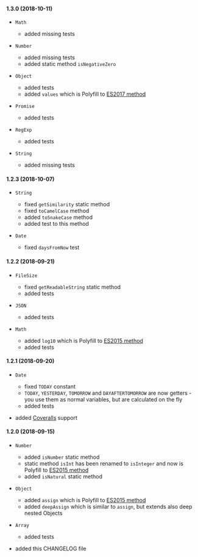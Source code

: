 #### 1.3.0 (2018-10-11)

* `Math`

  * added missing tests

* `Number`

  * added missing tests
  * added static method `isNegativeZero`

* `Object`

  * added tests
  * added `values` which is Polyfill to
    [ES2017 method](https://www.ecma-international.org/ecma-262/8.0/#sec-object.values)

* `Promise`

  * added tests

* `RegExp`

  * added tests

* `String`

  * added missing tests


#### 1.2.3 (2018-10-07)

* `String`

  * fixed `getSimilarity` static method
  * fixed `toCamelCase` method
  * added `toSnakeCase` method
  * added test to this method

* `Date`

  * fixed `daysFromNow` test


#### 1.2.2 (2018-09-21)

* `FileSize`

  * fixed `getReadableString` static method
  * added tests

* `JSON`

  * added tests

* `Math`

  * added `log10` which is Polyfill to
    [ES2015 method](https://www.ecma-international.org/ecma-262/6.0/#sec-math.log10)
  * added tests


#### 1.2.1 (2018-09-20)

* `Date`

  * fixed `TODAY` constant
  * `TODAY`, `YESTERDAY`, `TOMORROW` and `DAYAFTERTOMORROW` are now getters - you use them as normal variables, but
    are calculated on the fly
  * added tests

* added [Coveralls](https://coveralls.io/github/bitbar/finka-js?branch=master) support


#### 1.2.0 (2018-09-15)

* `Number`

  * added `isNumber` static method
  * static method `isInt` has been renamed to `isInteger` and now is Polyfill to
    [ES2015 method](https://www.ecma-international.org/ecma-262/6.0/#sec-isinteger)
  * added `isNatural` static method

* `Object`

  * added `assign` which is Polyfill to
    [ES2015 method](https://www.ecma-international.org/ecma-262/6.0/#sec-object.assign)
  * added `deepAssign` which is similar to `assign`, but extends also deep nested Objects

* `Array`

  * added tests

* added this CHANGELOG file
